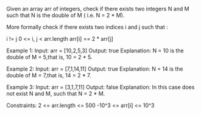 Given an array arr of integers, check if there exists two integers N and M such that N is the double of M ( i.e. N = 2 \* M).

More formally check if there exists two indices i and j such that :

i != j
0 <= i, j < arr.length
arr[i] == 2 \* arr[j]

Example 1:
Input: arr = [10,2,5,3]
Output: true
Explanation: N = 10 is the double of M = 5,that is, 10 = 2 \* 5.

Example 2:
Input: arr = [7,1,14,11]
Output: true
Explanation: N = 14 is the double of M = 7,that is, 14 = 2 \* 7.

Example 3:
Input: arr = [3,1,7,11]
Output: false
Explanation: In this case does not exist N and M, such that N = 2 \* M.

Constraints:
2 <= arr.length <= 500
-10^3 <= arr[i] <= 10^3
